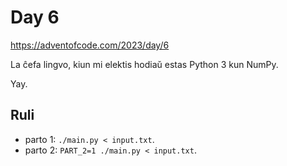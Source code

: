 # Day 6

<https://adventofcode.com/2023/day/6>

La ĉefa lingvo, kiun mi elektis hodiaŭ estas Python 3 kun NumPy.

Yay.

## Ruli

- parto 1: `./main.py < input.txt`.
- parto 2: `PART_2=1 ./main.py < input.txt`.
